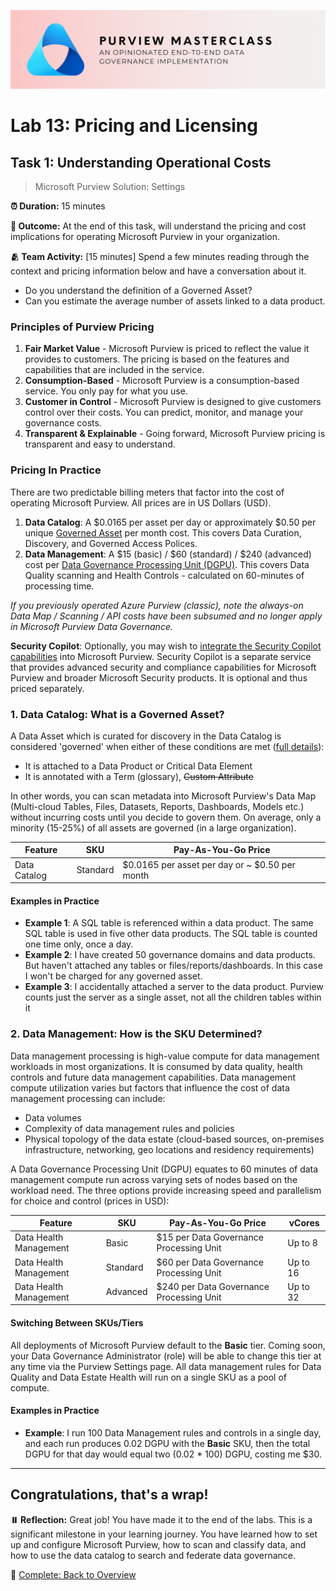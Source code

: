 ![Banner](./assets/banner.png)

# Lab 13: Pricing and Licensing

## Task 1: Understanding Operational Costs

> Microsoft Purview Solution: Settings

**⏰ Duration:** 15 minutes

**🎯 Outcome:** At the end of this task, will understand the pricing and cost implications for operating Microsoft Purview in your organization.

**🫂 Team Activity:** [15 minutes] Spend a few minutes reading through the context and pricing information below and have a conversation about it.

- Do you understand the definition of a Governed Asset?
- Can you estimate the average number of assets linked to a data product.

### Principles of Purview Pricing

1. **Fair Market Value** - Microsoft Purview is priced to reflect the value it provides to customers. The pricing is based on the features and capabilities that are included in the service.
2. **Consumption-Based** - Microsoft Purview is a consumption-based service. You only pay for what you use.
3. **Customer in Control** - Microsoft Purview is designed to give customers control over their costs. You can predict, monitor, and manage your governance costs.
4. **Transparent & Explainable** - Going forward, Microsoft Purview pricing is transparent and easy to understand.

### Pricing In Practice

There are two predictable billing meters that factor into the cost of operating Microsoft Purview. All prices are in US Dollars (USD).

1. **Data Catalog**: A $0.0165 per asset per day or approximately $0.50 per unique [Governed Asset](https://learn.microsoft.com/en-us/purview/ms-purview-dg-pricing-concepts#what-is-a-governed-asset) per month cost. This covers Data Curation, Discovery, and Governed Access Polices.
2. **Data Management**: A $15 (basic) / $60 (standard) / $240 (advanced) cost per [Data Governance Processing Unit (DGPU)](https://learn.microsoft.com/en-us/purview/ms-purview-dg-pricing-concepts#data-governance-processing-units-explained). This covers Data Quality scanning and Health Controls - calculated on 60-minutes of processing time.

_If you previously operated Azure Purview (classic), note the always-on Data Map / Scanning / API costs have been subsumed and no longer apply in Microsoft Purview Data Governance._

**Security Copilot**: Optionally, you may wish to [integrate the Security Copilot capabilities](https://learn.microsoft.com/en-us/purview/copilot-in-purview-overview?bc=%2Fsecurity-copilot%2Fbreadcrumb%2Ftoc.json&toc=%2Fsecurity-copilot%2Ftoc.json) into Microsoft Purview. Security Copilot is a separate service that provides advanced security and compliance capabilities for Microsoft Purview and broader Microsoft Security products. It is optional and thus priced separately.

### 1. Data Catalog: What is a Governed Asset?

A Data Asset which is curated for discovery in the Data Catalog is considered 'governed' when either of these conditions are met ([full details](https://learn.microsoft.com/en-us/purview/ms-purview-dg-pricing-concepts#what-is-a-governed-asset)):

- It is attached to a Data Product or Critical Data Element
- It is annotated with a Term (glossary), ~~Custom Attribute~~

In other words, you can scan metadata into Microsoft Purview's Data Map (Multi-cloud Tables, Files, Datasets, Reports, Dashboards, Models etc.) without incurring costs until you decide to govern them. On average, only a minority (15-25%) of all assets are governed (in a large organization).

| Feature      | SKU      | Pay-As-You-Go Price                            |
| ------------ | -------- | ---------------------------------------------- |
| Data Catalog | Standard | $0.0165 per asset per day or ~ $0.50 per month |

<!-- #### Governed Asset Cost Estimation

| Dimension                          | Input                 |
| ---------------------------------- | --------------------- |
| (A) # of Data Assets               | From Data Estate Scan |
| (B) % of Governed Assets           | Your Input            |
| (C) $ per Governed Asset per Month | $0.50                 |
| **Monthly Governed Asset Bill**    | **(B \* A) \* C**     | -->

#### Examples in Practice

- **Example 1**: A SQL table is referenced within a data product. The same SQL table is used in five other data products. The SQL table is counted one time only, once a day.
- **Example 2**: I have created 50 governance domains and data products. But haven't attached any tables or files/reports/dashboards. In this case I won't be charged for any governed asset.
- **Example 3**: I accidentally attached a server to the data product. Purview counts just the server as a single asset, not all the children tables within it

### 2. Data Management: How is the SKU Determined?

Data management processing is high-value compute for data management workloads in most organizations. It is consumed by data quality, health controls and future data management capabilities. Data management compute utilization varies but factors that influence the cost of data management processing can include:

- Data volumes
- Complexity of data management rules and policies
- Physical topology of the data estate (cloud-based sources, on-premises infrastructure, networking, geo locations and residency requirements)

A Data Governance Processing Unit (DGPU) equates to 60 minutes of data management compute run across varying sets of nodes based on the workload need. The three options provide increasing speed and parallelism for choice and control (prices in USD):

| Feature                | SKU      | Pay-As-You-Go Price                      | vCores   |
| ---------------------- | -------- | ---------------------------------------- | -------- |
| Data Health Management | Basic    | $15 per Data Governance Processing Unit  | Up to 8  |
| Data Health Management | Standard | $60 per Data Governance Processing Unit  | Up to 16 |
| Data Health Management | Advanced | $240 per Data Governance Processing Unit | Up to 32 |

#### Switching Between SKUs/Tiers

All deployments of Microsoft Purview default to the **Basic** tier. Coming soon, your Data Governance Administrator (role) will be able to change this tier at any time via the Purview Settings page. All data management rules for Data Quality and Data Estate Health will run on a single SKU as a pool of compute.

#### Examples in Practice

- **Example**: I run 100 Data Management rules and controls in a single day, and each run produces 0.02 DGPU with the **Basic** SKU, then the total DGPU for that day would equal two (0.02 \* 100) DGPU, costing me $30.

---

## Congratulations, that's a wrap!

**⏸️ Reflection:** Great job! You have made it to the end of the labs. This is a significant milestone in your learning journey. You have learned how to set up and configure Microsoft Purview, how to scan and classify data, and how to use the data catalog to search and federate data governance.

🏁 [Complete: Back to Overview](./README.md)
